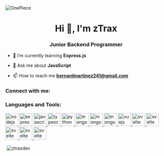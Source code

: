 ![OnePiece](https://camo.githubusercontent.com/2a63ca53Cp1fc32fKnTDuNN5vGcXnSSehgS2qhkbFqbURhC8V5fB54aa683b500f/6874747073Cp1fc32fKnTDuNN5vGcXnSSehgS2qhkbFqbURhC8V5fBTtPFuQMNfm2RfEHfK16e6e65725f30332e676966)
<h1 align="center">Hi 👋, I'm zTrax</h1>
<h3 align="center">Junior Backend Programmer</h3>

- 🌱 I’m currently learning **Express.js**

- 💬 Ask me about **JavaScript**

- 📫 How to reach me **bernardmartinez241@gmail.com**

<h3 align="left">Connect with me:</h3>
<p align="left">
</p>

<h3 align="left">Languages and Tools:</h3>
<p align="left"> <a href="https://nodejs.org" target="_blank" rel="noreferrer"> <img src="https://skillicons.dev/icons?i=nodejs" alt="nodejs" width="40" height="40"/>
<a href="https://expressjs.com" target="_blank" rel="noreferrer"> <img src="https://skillicons.dev/icons?i=express" alt="express" width="40" height="40"/></a> <a href="https://developer.mozilla.org/en-US/docs/Web/JavaScript" target="_blank" rel="noreferrer"> <img src="https://skillicons.dev/icons?i=js" alt="javascript" width="40" height="40"/> </a> <a href="https://www.typescriptlang.org/" target="_blank" rel="noreferrer"> <img src="https://skillicons.dev/icons?i=ts" alt="typescript" width="40" height="40"/> </a> <a href="https://www.python.org" target="_blank" rel="noreferrer"> <img src="https://skillicons.dev/icons?i=python" alt="python" width="40" height="40"/> </a> <a href="https://www.mongodb.com/" target="_blank" rel="noreferrer"> <img src="https://skillicons.dev/icons?i=mongodb" alt="mongodb" width="40" height="40"/> </a> <a href="https://www.mysql.com" target="_blank" rel="noreferrer"> <img src="https://skillicons.dev/icons?i=mysql" alt="mongodb" width="40" height="40"/> </a> <a href="https://sequelize.org" target="_blank" rel="noreferrer"> <img src="https://skillicons.dev/icons?i=sequelize" alt="mongodb" width="40" height="40"/> </a> <a href="https://vuejs.org" target="_blank" rel="noreferrer"> <img src="https://skillicons.dev/icons?i=vue" alt="vuejs"          width="40" height="40"/> </a> <a href="https://svelte.dev" target="_blank" rel="noreferrer"> <img src="https://skillicons.dev/icons?i=svelte" alt="svelte"          width="40" height="40"/> </a> <a href="https://tailwindcss.com" target="_blank" rel="noreferrer"> <img src="https://skillicons.dev/icons?i=tailwind" alt="svelte"          width="40" height="40"/> </a> <a href="https://getbootstrap.com" target="_blank" rel="noreferrer"> <img src="https://skillicons.dev/icons?i=bootstrap" alt="svelte"          width="40" height="40"/> </a> <a href="https://www.postman.com" target="_blank" rel="noreferrer"> <img src="https://skillicons.dev/icons?i=postman" alt="svelte"          width="40" height="40"/> </a> <a href="https://code.visualstudio.com" target="_blank" rel="noreferrer"> <img src="https://skillicons.dev/icons?i=vscode" alt="svelte"          width="40" height="40"/> </a> </p>

<p>&nbsp;<img align="center" src="https://github-readme-stats.vercel.app/api?username=ztraxdev&show_icons=true&theme=dark&locale=en" alt="ztraxdev" /></p>

<!---
zTraxDev/zTraxDev is a ✨ special ✨ repository because its `README.md` (this file) appears on your GitHub profile.
You can click the Preview link to take a look at your changes.
--->

